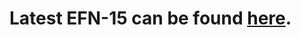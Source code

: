 # Latest EFN-15 can be found [here](https://accso-my.sharepoint.com/:f:/r/personal/moritz_klein_accso_de/Documents/mahdabschaltung/-15-dropout_0.05-weighted?csf=1&e=VRAE4V).